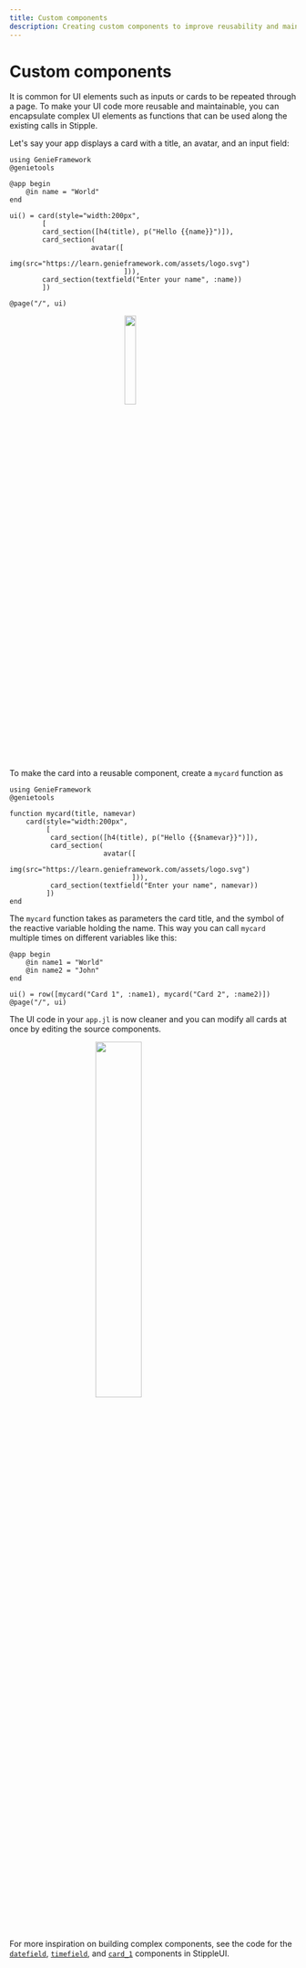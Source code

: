 ```yaml
---
title: Custom components
description: Creating custom components to improve reusability and maintainability.
---
```


# Custom components

It is common for UI elements such as inputs or cards to be repeated through a page. To make your UI code more reusable and maintainable, you can encapsulate complex UI elements as functions that can be used along the existing calls in Stipple.

Let's say your app displays a card with a title, an avatar, and an input field:

```julia[app.jl]
using GenieFramework
@genietools

@app begin
    @in name = "World"
end

ui() = card(style="width:200px",
        [
        card_section([h4(title), p("Hello {{name}}")]),
        card_section(
                    avatar([
                            img(src="https://learn.genieframework.com/assets/logo.svg")
                            ])),
        card_section(textfield("Enter your name", :name))
        ])

@page("/", ui)
```

<img class="border-gray-300 border-2" style="display:block;width:20%;max-width:100%;margin-left:auto;margin-right:auto" src="/assets/docs/reactiveui/singlecard.png">

To make the card into a reusable component, create a `mycard` function as

```julia[app.jl]
using GenieFramework
@genietools

function mycard(title, namevar)
    card(style="width:200px",
         [
          card_section([h4(title), p("Hello {{$namevar}}")]),
          card_section(
                       avatar([
                               img(src="https://learn.genieframework.com/assets/logo.svg")
                              ])),
          card_section(textfield("Enter your name", namevar))
         ])
end
```
The `mycard` function takes as parameters the card title, and the symbol of the reactive variable holding the name. This way you can call `mycard` multiple times on different variables like this:


```julia[app.jl]
@app begin
    @in name1 = "World"
    @in name2 = "John"
end

ui() = row([mycard("Card 1", :name1), mycard("Card 2", :name2)])
@page("/", ui)
```

The UI code in your `app.jl` is now cleaner and you can modify all cards at once by editing the source components.

<img class="border-gray-300 border-2" style="display:block;width:40%;max-width:100%;margin-left:auto;margin-right:auto" src="/assets/docs/reactiveui/cardcomponent.png">

For more inspiration on building complex components, see the code for the [`datefield`](https://github.com/GenieFramework/StippleUI.jl/blob/master/src/FormInputs.jl), [`timefield`](https://github.com/GenieFramework/StippleUI.jl/blob/master/src/FormInputs.jl), and [`card_1`](https://github.com/GenieFramework/StippleUI.jl/blob/master/src/Cards.jl) components in StippleUI.
